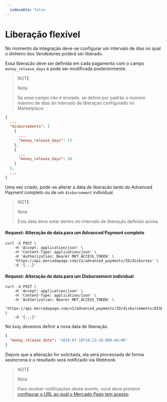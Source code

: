 ```yaml
---
  indexable: false
---
```


# Liberação flexível

No momento da integração deve-se configurar um intervalo de dias no qual o dinheiro dos Vendedores poderá ser liberado.

Essa liberação deve ser definida em cada pagamento com o campo `money_release_days` e pode ser modificada posteriormente.

> NOTE
>
> Nota
>
> Se esse campo não é enviado, se define por padrão o número máximo de dias do intervalo de liberação configurado no Marketplace.

```json
{
  ...
  "disbursements": [
    {
      ...
      "money_release_days": 15
    },
    {
      ...
      "money_release_days": 30
    }
  ],
  ...
}
```

Uma vez criado, pode-se alterar a data de liberação tanto do Advanced Payment completo ou de um `disbursement` individual.

> NOTE
>
> Nota
>
> Esta data deve estar dentro do intervalo de liberação definido acima.

#### Request: Alteração de data para um Advanced Payment completo

```curl
curl -X POST \
    -H 'Accept: application/json' \
    -H 'Content-Type: application/json' \
    -H 'Authorization: Bearer MKT_ACCESS_TOKEN' \
    'https://api.mercadopago.com/v1/advanced_payments/ID/disburses' \
    -d '{...}'
```

#### Request: Alteração de data para um Disbursement individual

```curl
curl -X POST \
    -H 'Accept: application/json' \
    -H 'Content-Type: application/json' \
    -H 'Authorization: Bearer MKT_ACCESS_TOKEN' \
    'https://api.mercadopago.com/v1/advanced_payments/ID/disbursements/DISBURSEMENT_ID/disburses' \
    -d '{...}'
```

No `body` devemos definir a nova data de liberação.

```json
{
  "money_release_date": "2018-07-10T10:23:18.000-04:00"
}
```

Depois que a alteração for solicitada, ela será processada de forma assíncrona e o resultado será notificado via Webhook.

> NOTE
>
> Nota
>
> Para receber notificações deste evento, você deve primeiro [configurar o URL ao qual o Mercado Pago tem acesso](https://www.mercadopago.com/mla/account/webhooks).